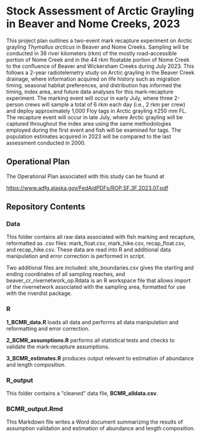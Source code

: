 # Stock Assessment of Arctic Grayling in Beaver and Nome Creeks, 2023

This project plan outlines a two-event mark recapture experiment on
Arctic grayling _Thymallus arcticus_ in Beaver and Nome Creeks. Sampling
will be conducted in 36 river kilometers (rkm) of the mostly
road-accessible portion of Nome Creek and in the 44 rkm floatable
portion of Nome Creek to the confluence of Beaver and Wickersham Creeks
during July 2023. This follows a 2-year radiotelemetry study on Arctic
grayling in the Beaver Creek drainage, where information acquired on
life history such as migration timing, seasonal habitat preferences, and
distribution has informed the timing, index area, and future data
analyses for this mark-recapture experiment. The marking event will
occur in early July, where three 2-person crews will sample a total of 6
rkm each day (i.e., 2 rkm per crew) and deploy approximately 1,000 Floy
tags in Arctic grayling ≥250 mm FL. The recapture event will occur in
late July, where Arctic grayling will be captured throughout the index
area using the same methodologies employed during the first event and
fish will be examined for tags. The population estimates acquired in
2023 will be compared to the last assessment conducted in 2000.

## Operational Plan

The Operational Plan associated with this study can be found at

<https://www.adfg.alaska.gov/FedAidPDFs/ROP.SF.3F.2023.07.pdf>

## Repository Contents

### Data

This folder contains all raw data associated with fish marking and recapture, reformatted as .csv files: mark_float.csv, mark_hike.csv, recap_float.csv, and recap_hike.csv.  These data are read into R and additional data manipulation and error correction is performed in script.

Two additional files are included: site_boundaries.csv gives the starting and ending coordinates of all sampling reaches, and beaver_cr_rivernetwork_op.Rdata is an R workspace file that allows import of the rivernetwork associated with the sampling area, formatted for use with the riverdist package.

### R

**1_BCMR_data.R** loads all data and performs all data manipulation and reformatting and error correction.

**2_BCMR_assumptions.R** performs all statistical tests and checks to validate the mark-recapture assumptions.

**3_BCMR_estimates.R** produces output relevant to estimation of abundance and length composition.

### R_output

This folder contains a "cleaned" data file, **BCMR_alldata.csv**.

### BCMR_output.Rmd 

This Markdown file writes a Word document summarizing the results of assumption validation and estimation of abundance and length composition.
